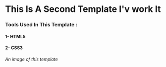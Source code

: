 # This Is A Second Template I'v work It

### Tools Used In This Template :
#### 1- HTML5
#### 2- CSS3
###### An image of this template

